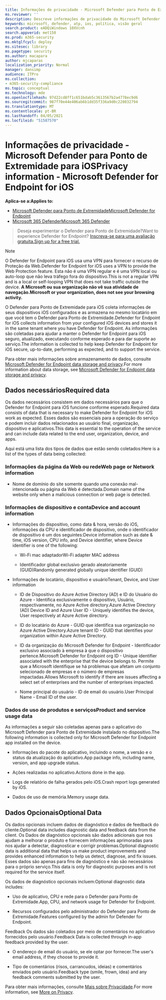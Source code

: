 ```yaml
---
title: Informações de privacidade - Microsoft Defender para Ponto de Extremidade para iOS
ms.reviewer: ''
description: Descreve informações de privacidade do Microsoft Defender para Ponto de Extremidade para iOS
keywords: microsoft, defender, atp, ios, política, visão geral
search.product: eADQiWindows 10XVcnh
search.appverid: met150
ms.prod: m365-security
ms.mktglfcycl: deploy
ms.sitesec: library
ms.pagetype: security
ms.author: macapara
author: mjcaparas
localization_priority: Normal
manager: dansimp
audience: ITPro
ms.collection:
- m365-security-compliance
ms.topic: conceptual
ms.technology: mde
ms.openlocfilehash: 97d22cd8ff1c651bdab5c3613567b2a4778ec9d6
ms.sourcegitcommit: 987f70e44e406ab6b1dd35f336a9d0c228032794
ms.translationtype: MT
ms.contentlocale: pt-BR
ms.lasthandoff: 04/05/2021
ms.locfileid: "51587570"
---
```

# <a name="privacy-information---microsoft-defender-for-endpoint-for-ios"></a><span data-ttu-id="3f446-104">Informações de privacidade - Microsoft Defender para Ponto de Extremidade para iOS</span><span class="sxs-lookup"><span data-stu-id="3f446-104">Privacy information - Microsoft Defender for Endpoint for iOS</span></span>

<span data-ttu-id="3f446-105">**Aplica-se a:**</span><span class="sxs-lookup"><span data-stu-id="3f446-105">**Applies to:**</span></span>
- [<span data-ttu-id="3f446-106">Microsoft Defender para Ponto de Extremidade</span><span class="sxs-lookup"><span data-stu-id="3f446-106">Microsoft Defender for Endpoint</span></span>](https://go.microsoft.com/fwlink/p/?linkid=2154037)
- [<span data-ttu-id="3f446-107">Microsoft 365 Defender</span><span class="sxs-lookup"><span data-stu-id="3f446-107">Microsoft 365 Defender</span></span>](https://go.microsoft.com/fwlink/?linkid=2118804)

> <span data-ttu-id="3f446-108">Deseja experimentar o Defender para Ponto de Extremidade?</span><span class="sxs-lookup"><span data-stu-id="3f446-108">Want to experience Defender for Endpoint?</span></span> [<span data-ttu-id="3f446-109">Inscreva-se para uma avaliação gratuita.</span><span class="sxs-lookup"><span data-stu-id="3f446-109">Sign up for a free trial.</span></span>](https://www.microsoft.com/microsoft-365/windows/microsoft-defender-atp?ocid=docs-wdatp-investigateip-abovefoldlink)

> [!NOTE]
> <span data-ttu-id="3f446-110">O Defender for Endpoint para iOS usa uma VPN para fornecer o recurso de Proteção da Web.</span><span class="sxs-lookup"><span data-stu-id="3f446-110">Defender for Endpoint for iOS uses a VPN to provide the Web Protection feature.</span></span> <span data-ttu-id="3f446-111">Esta não é uma VPN regular e é uma VPN local ou auto-loop que não leva tráfego fora do dispositivo.</span><span class="sxs-lookup"><span data-stu-id="3f446-111">This is not a regular VPN and is a local or self-looping VPN that does not take traffic outside the device.</span></span> <span data-ttu-id="3f446-112">**A Microsoft ou sua organização não vê sua atividade de navegação.**</span><span class="sxs-lookup"><span data-stu-id="3f446-112">**Microsoft or your organization, does not see your browsing activity.**</span></span>

<span data-ttu-id="3f446-113">O Defender para Ponto de Extremidade para iOS coleta informações de seus dispositivos iOS configurados e as armazena no mesmo locatário em que você tem o Defender para Ponto de Extremidade.</span><span class="sxs-lookup"><span data-stu-id="3f446-113">Defender for Endpoint for iOS collects information from your configured iOS devices and stores it in the same tenant where you have Defender for Endpoint.</span></span> <span data-ttu-id="3f446-114">As informações são coletadas para ajudar a manter o Defender for Endpoint para iOS seguro, atualizado, executando conforme esperado e para dar suporte ao serviço.</span><span class="sxs-lookup"><span data-stu-id="3f446-114">The information is collected to help keep Defender for Endpoint for iOS secure, up-to-date, performing as expected, and to support the service.</span></span>

<span data-ttu-id="3f446-115">Para obter mais informações sobre armazenamento de dados, consulte [Microsoft Defender for Endpoint data storage and privacy](data-storage-privacy.md).</span><span class="sxs-lookup"><span data-stu-id="3f446-115">For more information about data storage, see [Microsoft Defender for Endpoint data storage and privacy](data-storage-privacy.md).</span></span>

## <a name="required-data"></a><span data-ttu-id="3f446-116">Dados necessários</span><span class="sxs-lookup"><span data-stu-id="3f446-116">Required data</span></span> 

<span data-ttu-id="3f446-117">Os dados necessários consistem em dados necessários para que o Defender for Endpoint para iOS funcione conforme esperado.</span><span class="sxs-lookup"><span data-stu-id="3f446-117">Required data consists of data that is necessary to make Defender for Endpoint for iOS work as expected.</span></span> <span data-ttu-id="3f446-118">Esses dados são essenciais para a operação do serviço e podem incluir dados relacionados ao usuário final, organização, dispositivo e aplicativos.</span><span class="sxs-lookup"><span data-stu-id="3f446-118">This data is essential to the operation of the service and can include data related to the end user, organization, device, and apps.</span></span> 

<span data-ttu-id="3f446-119">Aqui está uma lista dos tipos de dados que estão sendo coletados:</span><span class="sxs-lookup"><span data-stu-id="3f446-119">Here is a list of the types of data being collected:</span></span> 

### <a name="web-page-or-network-information"></a><span data-ttu-id="3f446-120">Informações da página da Web ou rede</span><span class="sxs-lookup"><span data-stu-id="3f446-120">Web page or Network information</span></span> 

- <span data-ttu-id="3f446-121">Nome de domínio do site somente quando uma conexão mal-intencionada ou página da Web é detectada.</span><span class="sxs-lookup"><span data-stu-id="3f446-121">Domain name of the website only when a malicious connection or web page is detected.</span></span> 

### <a name="device-and-account-information"></a><span data-ttu-id="3f446-122">Informações de dispositivo e conta</span><span class="sxs-lookup"><span data-stu-id="3f446-122">Device and account information</span></span> 

- <span data-ttu-id="3f446-123">Informações do dispositivo, como data & hora, versão do iOS, informações da CPU e identificador de dispositivo, onde o identificador de dispositivo é um dos seguintes:</span><span class="sxs-lookup"><span data-stu-id="3f446-123">Device information such as date & time, iOS version, CPU info, and Device identifier, where Device identifier is one of the following:</span></span> 

    - <span data-ttu-id="3f446-124">Wi-Fi mac adaptador</span><span class="sxs-lookup"><span data-stu-id="3f446-124">Wi-Fi adapter MAC address</span></span> 

    - <span data-ttu-id="3f446-125">Identificador global exclusivo gerado aleatoriamente (GUID)</span><span class="sxs-lookup"><span data-stu-id="3f446-125">Randomly generated globally unique identifier (GUID)</span></span> 

- <span data-ttu-id="3f446-126">Informações de locatário, dispositivo e usuário</span><span class="sxs-lookup"><span data-stu-id="3f446-126">Tenant, Device, and User information</span></span> 

    - <span data-ttu-id="3f446-127">ID de Dispositivo do Azure Active Directory (AD) e ID do Usuário do Azure - Identifica exclusivamente o dispositivo, Usuário, respectivamente, no Azure Active directory.</span><span class="sxs-lookup"><span data-stu-id="3f446-127">Azure Active Directory (AD) Device ID and Azure User ID - Uniquely identifies the device, User respectively at Azure Active directory.</span></span> 

    - <span data-ttu-id="3f446-128">ID do locatário do Azure - GUID que identifica sua organização no Azure Active Directory.</span><span class="sxs-lookup"><span data-stu-id="3f446-128">Azure tenant ID - GUID that identifies your organization within Azure Active Directory.</span></span> 

    - <span data-ttu-id="3f446-129">ID da organização do Microsoft Defender for Endpoint - Identificador exclusivo associado à empresa à que o dispositivo pertence.</span><span class="sxs-lookup"><span data-stu-id="3f446-129">Microsoft Defender for Endpoint org ID - Unique identifier associated with the enterprise that the device belongs to.</span></span> <span data-ttu-id="3f446-130">Permite que a Microsoft identifique se há problemas que afetam um conjunto selecionado de empresas e o número de empresas impactadas.</span><span class="sxs-lookup"><span data-stu-id="3f446-130">Allows Microsoft to identify if there are issues affecting a select set of enterprises and the number of enterprises impacted.</span></span> 

    - <span data-ttu-id="3f446-131">Nome principal do usuário - ID de email do usuário.</span><span class="sxs-lookup"><span data-stu-id="3f446-131">User Principal Name - Email ID of the user.</span></span> 

### <a name="product-and-service-usage-data"></a><span data-ttu-id="3f446-132">Dados de uso de produtos e serviços</span><span class="sxs-lookup"><span data-stu-id="3f446-132">Product and service usage data</span></span> 

<span data-ttu-id="3f446-133">As informações a seguir são coletadas apenas para o aplicativo do Microsoft Defender para Ponto de Extremidade instalado no dispositivo.</span><span class="sxs-lookup"><span data-stu-id="3f446-133">The following information is collected only for Microsoft Defender for Endpoint app installed on the device.</span></span> 

- <span data-ttu-id="3f446-134">Informações do pacote do aplicativo, incluindo o nome, a versão e o status da atualização do aplicativo.</span><span class="sxs-lookup"><span data-stu-id="3f446-134">App package info, including name, version, and app upgrade status.</span></span> 

- <span data-ttu-id="3f446-135">Ações realizadas no aplicativo.</span><span class="sxs-lookup"><span data-stu-id="3f446-135">Actions done in the app.</span></span> 

- <span data-ttu-id="3f446-136">Logs de relatório de falha gerados pelo iOS.</span><span class="sxs-lookup"><span data-stu-id="3f446-136">Crash report logs generated by iOS.</span></span> 

- <span data-ttu-id="3f446-137">Dados de uso de memória.</span><span class="sxs-lookup"><span data-stu-id="3f446-137">Memory usage data.</span></span> 

## <a name="optional-data"></a><span data-ttu-id="3f446-138">Dados Opcionais</span><span class="sxs-lookup"><span data-stu-id="3f446-138">Optional Data</span></span> 

<span data-ttu-id="3f446-139">Os dados opcionais incluem dados de diagnóstico e dados de feedback do cliente.</span><span class="sxs-lookup"><span data-stu-id="3f446-139">Optional data includes diagnostic data and feedback data from the client.</span></span> <span data-ttu-id="3f446-140">Os Dados de diagnóstico opcionais são dados adicionais que nos ajudam a melhorar o produto e fornecem informações aprimoradas para nos ajudar a detectar, diagnosticar e corrigir problemas.</span><span class="sxs-lookup"><span data-stu-id="3f446-140">Optional diagnostic data is additional data that helps us make product improvements and provides enhanced information to help us detect, diagnose, and fix issues.</span></span> <span data-ttu-id="3f446-141">Esses dados são apenas para fins de diagnóstico e não são necessários para o próprio serviço.</span><span class="sxs-lookup"><span data-stu-id="3f446-141">This data is only for diagnostic purposes and is not required for the service itself.</span></span> 

<span data-ttu-id="3f446-142">Os dados de diagnóstico opcionais incluem:</span><span class="sxs-lookup"><span data-stu-id="3f446-142">Optional diagnostic data includes:</span></span> 

- <span data-ttu-id="3f446-143">Uso de aplicativo, CPU e rede para o Defender para Ponto de Extremidade.</span><span class="sxs-lookup"><span data-stu-id="3f446-143">App, CPU, and network usage for Defender for Endpoint.</span></span> 

- <span data-ttu-id="3f446-144">Recursos configurados pelo administrador do Defender para Ponto de Extremidade.</span><span class="sxs-lookup"><span data-stu-id="3f446-144">Features configured by the admin for Defender for Endpoint.</span></span> 

<span data-ttu-id="3f446-145">Feedback Os dados são coletados por meio de comentários no aplicativo fornecidos pelo usuário.</span><span class="sxs-lookup"><span data-stu-id="3f446-145">Feedback Data is collected through in-app feedback provided by the user.</span></span> 

- <span data-ttu-id="3f446-146">O endereço de email do usuário, se ele optar por fornecer.</span><span class="sxs-lookup"><span data-stu-id="3f446-146">The user's email address, if they choose to provide it.</span></span>

- <span data-ttu-id="3f446-147">Tipo de comentários (risos, carrancudos, ideias) e comentários enviados pelo usuário.</span><span class="sxs-lookup"><span data-stu-id="3f446-147">Feedback type (smile, frown, idea) and any feedback comments submitted by the user.</span></span> 

<span data-ttu-id="3f446-148">Para obter mais informações, consulte [Mais sobre Privacidade](https://aka.ms/mdatpiosprivacystatement).</span><span class="sxs-lookup"><span data-stu-id="3f446-148">For more information, see [More on Privacy](https://aka.ms/mdatpiosprivacystatement).</span></span>



